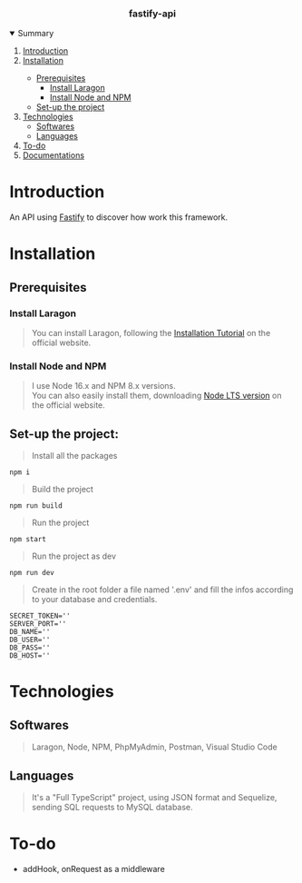 <p align="center">
    <h3 align="center">fastify-api</h3>
</p>  

<details open="open">
  <summary>Summary</summary>
  <ol>
    <li>
      <a href="#Introduction">Introduction</a>
    </li>
    <li>
      <a href="#Installation">Installation</a>
    </li>
    <ul>
        <li>
            <a href="#Prerequisites">Prerequisites</a>
            <ul>
              <li>
                <a href="#Install-Laragon">Install Laragon</a>
              </li>
              <li>
                <a href="#Install-Node-and-NPM">Install Node and NPM</a>
              </li>
          </ul>
        </li>
        <li>
            <a href="#Set-up-the-project">Set-up the project</a>
        </li>
    </ul>
    <li>
      <a href="#Technologies">Technologies</a>
      <ul>
        <li>
          <a href="#Softwares">Softwares</a>
        </li>
        <li>
          <a href="#Languages">Languages</a>
        </li>
      </ul>
    </li>
    <li>
      <a href="#To-do">To-do</a>
    </li>
    <li>
      <a href="#Documentations">Documentations</a>
    </li>
</details> 
    
# Introduction
    
An API using [Fastify](https://www.fastify.io/docs/latest/) to discover how work this framework.
    
# Installation

## Prerequisites

### Install Laragon

> You can install Laragon, following the [Installation Tutorial](https://laragon.org/) on the official website.

### Install Node and NPM

> I use Node 16.x and NPM 8.x versions. <br>
> You can also easily install them, downloading [Node LTS version](https://nodejs.org/en/) on the official website.

## Set-up the project:

> Install all the packages
```
npm i
```

> Build the project
```
npm run build
```

> Run the project
```
npm start
```

> Run the project as dev
```
npm run dev
```

> Create in the root folder a file named '.env' and fill the infos according to your database and credentials.
```
SECRET_TOKEN=''
SERVER_PORT=''
DB_NAME=''
DB_USER=''
DB_PASS=''
DB_HOST=''
```
    
# Technologies

## Softwares

> Laragon,
> Node,
> NPM,
> PhpMyAdmin,
> Postman,
> Visual Studio Code

## Languages

> It's a "Full TypeScript" project, using JSON format and Sequelize, sending SQL requests to MySQL database.

# To-do

- addHook, onRequest as a middleware
